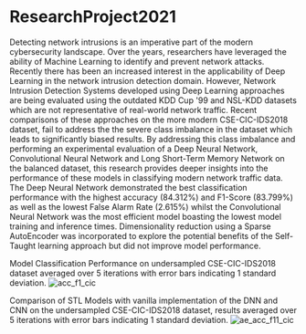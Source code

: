 # ResearchProject2021
Detecting network intrusions is an imperative part of the modern cybersecurity landscape. Over the years, researchers have leveraged the ability of Machine Learning to identify and prevent network attacks. Recently there has been an increased interest in the applicability of Deep Learning in the network intrusion detection domain. However, Network Intrusion Detection Systems developed using Deep Learning approaches are being evaluated using the outdated KDD Cup '99 and NSL-KDD datasets which are not representative of real-world network traffic. Recent comparisons of these approaches on the more modern CSE-CIC-IDS2018 dataset, fail to address the the severe class imbalance in the dataset which leads to significantly biased results. By addressing this class imbalance and performing an experimental evaluation of a Deep Neural Network, Convolutional Neural Network and Long Short-Term Memory Network on the balanced dataset, this research provides deeper insights into the performance of these models in classifying modern network traffic data. The Deep Neural Network demonstrated the best classification performance with the highest accuracy (84.312\%) and F1-Score (83.799\%) as well as the lowest False Alarm Rate (2.615\%) whilst the Convolutional Neural Network was the most efficient model boasting the lowest model training and inference times. Dimensionality reduction using a Sparse AutoEncoder was incorporated to explore the potential benefits of the Self-Taught learning approach but did not improve model performance. 


Model Classification Performance on undersampled CSE-CIC-IDS2018 dataset averaged over 5 iterations with error bars indicating 1 standard deviation.
![acc_f1_cic](https://user-images.githubusercontent.com/60913244/143551633-45c04216-a56d-4020-bf91-5b66df065ecc.jpg)

Comparison of STL Models with vanilla implementation of the DNN and CNN on the undersampled CSE-CIC-IDS2018 dataset, results averaged over 5 iterations with error bars indicating 1 standard deviation.
![ae_acc_f11_cic](https://user-images.githubusercontent.com/60913244/143551639-17cb3971-4283-43d1-baab-d80f5598ffc4.jpg)
